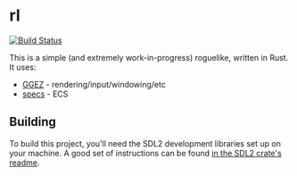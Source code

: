 # rl

[![Build Status](https://travis-ci.org/17cupsofcoffee/rl.svg?branch=master)](https://travis-ci.org/17cupsofcoffee/rl)

This is a simple (and extremely work-in-progress) roguelike, written in Rust.
It uses:

* [GGEZ](https://github.com/ggez/ggez/) - rendering/input/windowing/etc
* [specs](https://github.com/slide-rs/specs) - ECS

## Building
To build this project, you'll need the SDL2 development libraries set up on your machine. A good set of instructions can be found [in the SDL2 crate's readme](https://github.com/Rust-SDL2/rust-sdl2#sdl20-development-libraries).